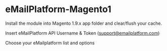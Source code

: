 # eMailPlatform-Magento1

Install the module into Magento 1.9.x app folder and clear/flush your cache.

Insert eMailPlatform API Username & Token (support@emailplatform.com)

Choose your eMailplatform list and options
